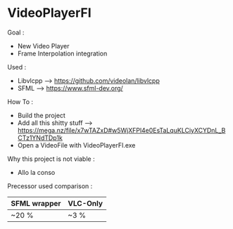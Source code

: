 # VideoPlayerFI

Goal :
  - New Video Player
  - Frame Interpolation integration


Used :
 - Libvlcpp --> https://github.com/videolan/libvlcpp
 - SFML     --> https://www.sfml-dev.org/
  
How To :

 - Build the project
 - Add all this shitty stuff --> https://mega.nz/file/x7wTAZxD#w5WjXFPl4e0EsTaLquKLCiyXCYDnL_BCTz1YNdTDp1k
 - Open a VideoFile with VideoPlayerFI.exe

Why this project is not viable :

  - Allo la conso
  
Precessor used comparison :

|SFML wrapper|VLC-Only|
|-------------|-------------|
|~20 %|~3 %|
